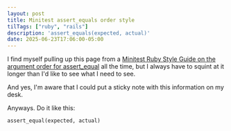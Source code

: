 ```yaml
---
layout: post
title: Minitest assert_equals order style
tilTags: ["ruby", "rails"]
description: 'assert_equals(expected, actual)'
date: 2025-06-23T17:06:00-05:00
---
```


I find myself pulling up this page from a [Minitest Ruby Style Guide on the argument order for assert_equal](https://minitest.rubystyle.guide/#assert-equal-arguments-order) all the time, but I always have to squint at it longer than I'd like to see what I need to see.

And yes, I'm aware that I could put a sticky note with this information on my desk.

Anyways. Do it like this:

```ruby
assert_equal(expected, actual)
```
